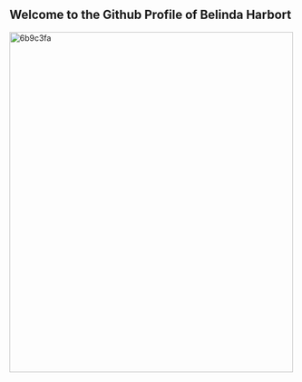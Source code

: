 ## Welcome to the Github Profile of Belinda Harbort
  <audio>"Phil Collins - In The Air Tonight [Audio HQ] HD mobilemp3.net.mp3"</audio> 
 

 <img src="img wtp.jfif" alt="6b9c3fa" style="width:500px;height:600px;"> 


<script 
alert('I love you, my gorilla.');


<strong> THIS IS MY FIRST WEBPAGE </strong>








    <header> - Defines a header for a document or a section
    <nav> - Defines a container for navigation links </nav>
    <section> - Defines a section in a document </section>
    <article> - Defines an independent self-contained article </article>
    <aside> - Defines content aside from the content (like a sidebar) </aside>
    <footer> - Defines a footer for a document or a section </footer>
    <details> - Defines additional details </details>
    <summary> - Defines a heading for the <details> element </summary>

